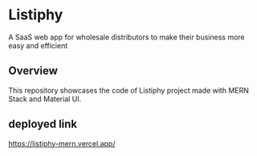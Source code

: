 # Listiphy
A SaaS web app for wholesale distributors to make their business more easy and efficient

## Overview

This repository showcases the code of Listiphy project made with MERN Stack and Material UI.

## deployed link
https://listiphy-mern.vercel.app/
